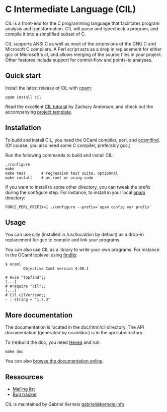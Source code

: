 C Intermediate Language (CIL)
============================

CIL is a front-end for the C programming language that facilitates
program analysis and transformation. CIL will parse and typecheck a
program, and compile it into a simplified subset of C.

CIL supports ANSI C as well as most of the extensions of the GNU C and
Microsoft C compilers. A Perl script acts as a drop in replacement for
either gcc or Microsoft's cl, and allows merging of the source files in
your project. Other features include support for control-flow and
points-to analyses.

Quick start
-----------

Install the latest release of CIL with [opam][]:

    opam install cil

Read the excellent [CIL tutorial][tuto] by Zachary Anderson, and
check out the accompanying [project template][template].

[tuto]: http://www.inf.ethz.ch/personal/azachary/teaching/ciltut.pdf
[template]: https://bitbucket.org/zanderso/cil-template

Installation
-----------

To build and install CIL, you need the OCaml compiler, perl, and
[ocamlfind][findlib].  (Of course, you also need some C compiler,
preferably gcc.)

Run the following commands to build and install CIL:

    ./configure
    make
    make test       # regression test suite, optionnal
    make install    # as root or using sudo

If you want to install to some other directory, you can tweak the prefix
during the configure step.  For instance, to install in your local [opam][]
directory:

    FORCE_PERL_PREFIX=1 ./configure --prefix=`opam config var prefix`

[findlib]: http://projects.camlcity.org/projects/findlib.html
[opam]: http://opam.ocamlpro.com/

Usage
-----

You can use cilly (installed in /usr/local/bin by default) as a drop-in
replacement for gcc to compile and link your programs.

You can also use CIL as a library to write your own programs.  For
instance in the OCaml toplevel using [findlib][]:

    $ ocaml
            Objective Caml version 4.00.1

    # #use "topfind";;
    [...]
    # #require "cil";;
    [...]
    # Cil.cilVersion;;           
    - : string = "1.7.3"


More documentation
------------------

The documentation is located in the doc/html/cil directory.  The API
documentation (generated by ocamldoc) is in the api subdirectory.

To (re)build the doc, you need [Hevea][] and run:

    make doc

You can also [browse the documentation online][doc].

[hevea]: http://hevea.inria.fr/ "Hevea - LaTex to HTML translator"
[doc]:   http://kerneis.github.com/cil/doc/html/cil "Cil online doc"

Ressources
----------

* [Mailing list](https://lists.sourceforge.net/lists/listinfo/cil-users)
* [Bug tracker](http://sourceforge.net/p/cil/bugs/)

CIL is maintained by Gabriel Kerneis <gabriel@kerneis.info>
